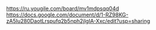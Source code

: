 https://ru.yougile.com/board/mv1mdpsqq04d
https://docs.google.com/document/d/1-RZ98KG-zA5Iu280DaotLrspufq2b5nph2jlgIA-Xxc/edit?usp=sharing
